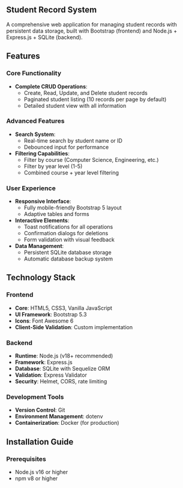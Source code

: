 ## Student Record System

A comprehensive web application for managing student records with persistent data storage, built with Bootstrap (frontend) and Node.js + Express.js + SQLite (backend).

## Features

### Core Functionality
- **Complete CRUD Operations**:
  - Create, Read, Update, and Delete student records
  - Paginated student listing (10 records per page by default)
  - Detailed student view with all information

### Advanced Features
- **Search System**:
  - Real-time search by student name or ID
  - Debounced input for performance
- **Filtering Capabilities**:
  - Filter by course (Computer Science, Engineering, etc.)
  - Filter by year level (1-5)
  - Combined course + year level filtering

### User Experience
- **Responsive Interface**:
  - Fully mobile-friendly Bootstrap 5 layout
  - Adaptive tables and forms
- **Interactive Elements**:
  - Toast notifications for all operations
  - Confirmation dialogs for deletions
  - Form validation with visual feedback
- **Data Management**:
  - Persistent SQLite database storage
  - Automatic database backup system

## Technology Stack

### Frontend
- **Core**: HTML5, CSS3, Vanilla JavaScript
- **UI Framework**: Bootstrap 5.3
- **Icons**: Font Awesome 6
- **Client-Side Validation**: Custom implementation

### Backend
- **Runtime**: Node.js (v18+ recommended)
- **Framework**: Express.js
- **Database**: SQLite with Sequelize ORM
- **Validation**: Express Validator
- **Security**: Helmet, CORS, rate limiting

### Development Tools
- **Version Control**: Git
- **Environment Management**: dotenv
- **Containerization**: Docker (for production)

## Installation Guide

### Prerequisites
- Node.js v16 or higher
- npm v8 or higher
 
 
